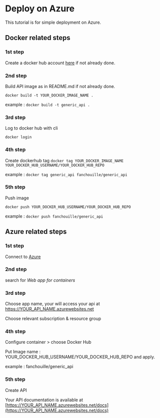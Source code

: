# Deploy on Azure

This tutorial is for simple deployment on Azure.

## Docker related steps

### 1st step

Create a docker hub account [here](https://hub.docker.com/) if not already done.

### 2nd step

Build API image as in README.md if not already done.

`docker build -t YOUR_DOCKER_IMAGE_NAME .`

example : `docker build -t generic_api .`

### 3rd step
Log to docker hub with cli

`docker login`

### 4th step
Create dockerhub tag
`docker tag YOUR_DOCKER_IMAGE_NAME YOUR_DOCKER_HUB_USERNAME/YOUR_DOCKER_HUB_REPO`

example : `docker tag generic_api fanchouille/generic_api`

### 5th step
Push image

`docker push YOUR_DOCKER_HUB_USERNAME/YOUR_DOCKER_HUB_REPO`

example : `docker push fanchouille/generic_api`


## Azure related steps

### 1st step
Connect to [Azure](portal.azure.com)

### 2nd step
search for *Web app for containers*

### 3rd step
Choose app name, your will access your api at
https://YOUR_API_NAME.azurewebsites.net

Choose relevant subscription & resource group

### 4th step
Configure container > choose Docker Hub

Put Image name : YOUR_DOCKER_HUB_USERNAME/YOUR_DOCKER_HUB_REPO and apply.

example : fanchouille/generic_api

### 5th step
Create API

Your API documentation is available at [https://YOUR_API_NAME.azurewebsites.net/docs](https://YOUR_API_NAME.azurewebsites.net/docs)